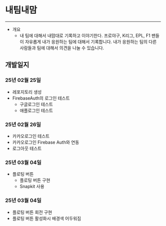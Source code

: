 # 내팀내맘
---

- 개요
    - 내 팀에 대해서 내맘대로 기록하고 이야기한다. 프로야구, K리그, EPL, F1 팬들이 자유롭게 내가 응원하는 팀에 대해서 기록합니다. 내가 응원하는 팀의 다른 사람들과 팀에 대해서 의견을 나눌 수 있습니다.

## 개발일지
### 25년 02월 25일
- 레포지토리 생성
- FirebaseAuth의 로그인 테스트
    - 구글로그인 테스트
    - 애플로그인 테스트    
### 25년 02월 26일
- 카카오로그인 테스트
- 카카오로그인 Firebase Auth와 연동
- 로그아웃 테스트
### 25년 03월 04일
- 플로팅 버튼
    - 플로팅 버튼 구현
    - Snapkit 사용
### 25년 03월 04일
- 플로팅 버튼 회전 구현
- 플로팅 버튼 활성화시 배경색 어두워짐
